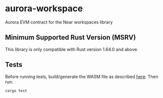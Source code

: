 # aurora-workspace

Aurora EVM contract for the Near workspaces library

## Minimum Supported Rust Version (MSRV)

This library is only compatible with Rust version 1.64.0 and above.

## Tests

Before running tests, build/generate the WASM file as described [here](res/mock_engien/README.md). Then run:
```
cargo test
```
